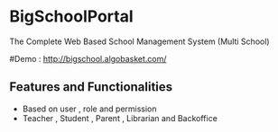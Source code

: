 # BigSchoolPortal
The Complete Web Based School Management System (Multi School)

#Demo : http://bigschool.algobasket.com/

## Features and Functionalities
 * Based on user , role and permission
 * Teacher , Student , Parent , Librarian and Backoffice
 




